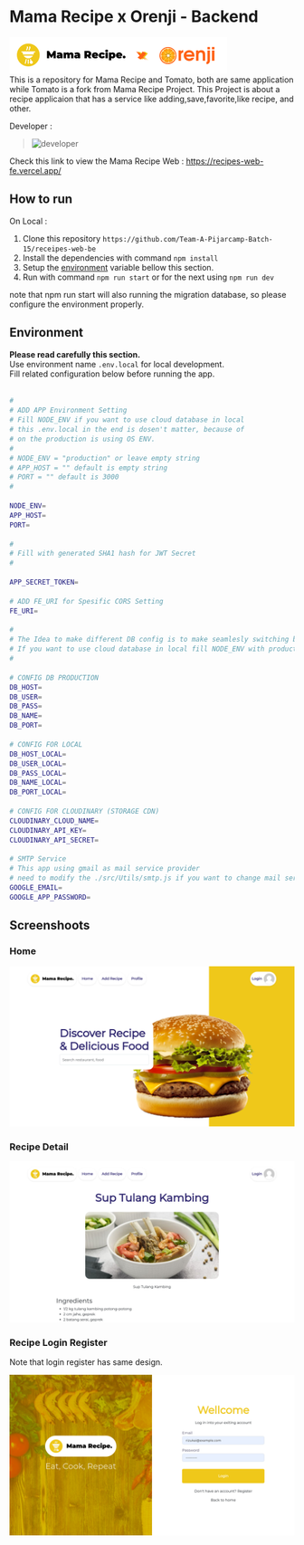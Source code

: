 # Mama Recipe x Orenji -  Backend

![badge](./docs/Pictures/badge-mama-recipe-x-tomato.png)  
This is a repository for Mama Recipe and Tomato, both are same application while Tomato is a fork from Mama Recipe Project. This Project is about a recipe applicaion that has a service like adding,save,favorite,like recipe, and other.

Developer :

> ![developer](https://contrib.rocks/image?repo=Team-A-Pijarcamp-Batch-15/receipes-web-be&anon=false)

Check this link to view the Mama Recipe Web : <https://recipes-web-fe.vercel.app/>

## How to run  

On Local :

1. Clone this repository ``https://github.com/Team-A-Pijarcamp-Batch-15/receipes-web-be``
2. Install the dependencies with command  ``npm install``  
3. Setup the [environment](#environment) variable bellow this section.
4. Run with command ``npm run start`` or for the next using ``npm run dev``

note that npm run start will also running the migration database, so please configure the environment properly.

## Environment

**Please read carefully this section.**  
Use environment name ``.env.local`` for local development.  
Fill related configuration below before running the app.

```bash

#
# ADD APP Environment Setting
# Fill NODE_ENV if you want to use cloud database in local
# this .env.local in the end is dosen't matter, because of
# on the production is using OS ENV.
#
# NODE_ENV = "production" or leave empty string
# APP_HOST = "" default is empty string
# PORT = "" default is 3000
#

NODE_ENV=
APP_HOST=
PORT=

#
# Fill with generated SHA1 hash for JWT Secret
#

APP_SECRET_TOKEN=

# ADD FE_URI for Spesific CORS Setting
FE_URI=

#
# The Idea to make different DB config is to make seamlesly switching between db config on local and development.
# If you want to use cloud database in local fill NODE_ENV with production or leave it empty.
#

# CONFIG DB PRODUCTION
DB_HOST=
DB_USER=
DB_PASS=
DB_NAME=
DB_PORT=

# CONFIG FOR LOCAL
DB_HOST_LOCAL=
DB_USER_LOCAL=
DB_PASS_LOCAL=
DB_NAME_LOCAL=
DB_PORT_LOCAL=

# CONFIG FOR CLOUDINARY (STORAGE CDN)
CLOUDINARY_CLOUD_NAME=
CLOUDINARY_API_KEY=
CLOUDINARY_API_SECRET=

# SMTP Service 
# This app using gmail as mail service provider
# need to modify the ./src/Utils/smtp.js if you want to change mail service provider
GOOGLE_EMAIL=
GOOGLE_APP_PASSWORD=

```

## Screenshoots

### Home

![badge](./docs/Pictures/recipes-web-fe.vercel.app_home.png)  

### Recipe Detail

![badge](./docs/Pictures/recipes-web-fe.vercel.app_detail.png)

### Recipe Login Register

Note that login register has same design.

![badge](./docs/Pictures/recipes-web-fe.vercel.app_login.png)
